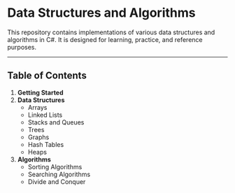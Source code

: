 # Data Structures and Algorithms

This repository contains implementations of various data structures and algorithms in C#. It is designed for learning, practice, and reference purposes.

---

## Table of Contents

1. **Getting Started**
2. **Data Structures**
   - Arrays
   - Linked Lists
   - Stacks and Queues
   - Trees
   - Graphs
   - Hash Tables
   - Heaps
3. **Algorithms**
   - Sorting Algorithms
   - Searching Algorithms
   - Divide and Conquer


